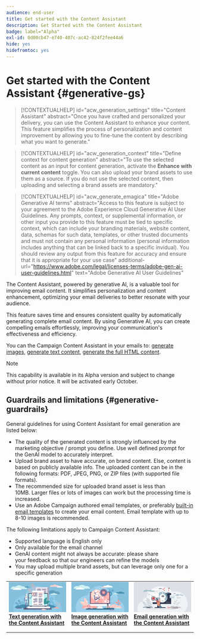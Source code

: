 ```yaml
---
audience: end-user
title: Get started with the Content Assistant
description: Get Started with the Content Assistant
badge: label="Alpha"
exl-id: 0d00cb47-e740-407c-ac42-824f2fee44a6
hide: yes
hidefromtoc: yes
---
```

# Get started with the Content Assistant {#generative-gs}

>[!CONTEXTUALHELP]
>id="acw_generation_settings"
>title="Content Assistant"
>abstract="Once you have crafted and personalized your delivery, you can use the Content Assistant to enhance your content. This feature simplifies the process of personalization and content improvement by allowing you to fine-tune the content by describing what you want to generate."


>[!CONTEXTUALHELP]
>id="acw_generation_context"
>title="Define context for content generation"
>abstract="To use the selected content as an input for content generation, activate the **Enhance with current content** toggle. You can also upload your brand assets to use them as a source. If you do not use the selected content, then uploading and selecting a brand assets are mandatory."


>[!CONTEXTUALHELP]
>id="acw_generate_emagica"
>title="Adobe Generative AI terms"
>abstract="Access to this feature is subject to your agreement to the Adobe Experience Cloud Generative AI User Guidelines. Any prompts, context, or supplemental information, or other input you provide to this feature must be tied to specific context, which can include your branding materials, website content, data, schemas for such data, templates, or other trusted documents and must not contain any personal information (personal information includes anything that can be linked back to a specific invidual). You should review any output from this feature for accuracy and ensure that it is appropriate for your use case"
>additional-url="https://www.adobe.com/legal/licenses-terms/adobe-gen-ai-user-guidelines.html" text="Adobe Generative AI User Guidelines"


The Content Assistant, powered by generative AI, is a valuable tool for improving email content. It simplifies personalization and content enhancement, optimizing your email deliveries to better resonate with your audience. 

This feature saves time and ensures consistent quality by automatically generating complete email content. By using Generative AI, you can create compelling emails effortlessly, improving your communication's effectiveness and efficiency.


You can the Campaign Content Assistant in your emails to: [generate images](generative-image.md), [generate text content](generative-content.md), [generate the full HTML content](generative-email.md). 

>[!NOTE]
>
>This capability is available in its Alpha version and subject to change without prior notice. It will be activated early October.

## Guardrails and limitations {#generative-guardrails}

General guidelines for using Content Assistant for email generation are listed below:

* The quality of the generated content is strongly influenced by the marketing objective / prompt you define. Use well defined prompt for the GenAI model to accurately interpret. 
* Upload brand asset to have accurate, on brand content. Else, content is based on publicly available info. The uploaded content can be in the following formats: PDF, JPEG, PNG, or ZIP files (with supported file formats).
* The recommended size for uploaded brand asset is less than 10MB. Larger files or lots of images can work but the processing time is increased.
* Use an Adobe Campaign authored email templates, or preferably [built-in email templates](../email/create-email-templates.md) to create your email content. Email template with up to 8-10 images is recommended.


The following limitations apply to Campaign Content Assistant:

* Supported language is English only
* Only available for the email channel
* GenAI content might not always be accurate: please share your feedback so that our engineers can refine the models
* You may upload multiple brand assets, but can leverage only one for a specific generation



<table style="table-layout:fixed"><tr style="border: 0;">
<td>
<a href="generative-content.md">
<img alt="Text generation" src="assets/do-not-localize/text-genai.jpeg">
</a>
<div>
<a href="generative-content.md"><strong>Text generation with the Content Assistant</strong></a>
</div>
<p>
</td>
<td>
<a href="generative-image.md">
<img alt="Image generation" src="assets/do-not-localize/image-genai.jpeg">
</a>
<div><a href="generative-image.md"><strong>Image generation with the Content Assistant</strong>
</div>
<p>
</td>
<td>
<a href="generative-email.md">
<img alt="Email generation" src="assets/do-not-localize/email-genai.jpeg">
</a>
<div>
<a href="generative-email.md"><strong>Email generation with the Content Assistant</strong></a>
</div>
<p></td>
</tr></table>
